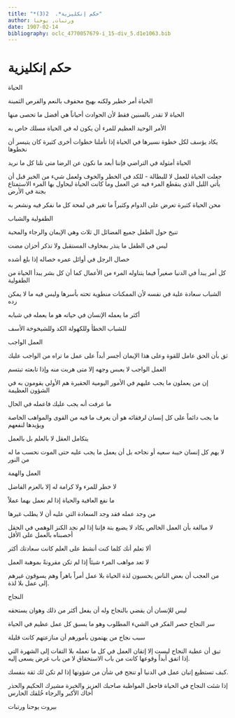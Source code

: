 ```yaml
---
title: "*حكم إنكليزية*.  2(3)"
author: ورتبات, يوحنا
date: 1907-02-14
bibliography: oclc_4770057679-i_15-div_5.d1e1063.bib
---
```




#  حكم إنكليزية 


 الحياة 

 الحياة أمر خطير ولكنه بهيج محفوف بالنعم والفرص الثمينة 

 الحياة لا تقدر بالسنين فقط لأن الحوادث أحياناً هي أفضل ما تحصى منها 

 الأمر الوحيد العظيم للمرء أن يكون له في الحياة مسلك خاص به 

 يكاد يؤسف لكل خطوة نسيرها في الحياة إذا تأملنا خطوات أخرى كثيرة كان يتيسر أن نخطوها 

 الحياة أمثولة في التراضي فإننا أبعد ما نكون عن الرضا متى نلنا كل ما نريد 

 جعلت الحياة للعمل لا للبطالة - للكد في الخطر والخوف ولعمل شيء من الخير قبل أن يأتي الليل الذي ينقطع المرء فيه عن العمل وما كانت الحياة ليحاول بها المرء الاستمتاع بجنة في الأرض 

 محن الحياة كثيرة تعرض على الدوام وكثيراً ما تغير في لمحة كل ما نفكر فيه ونشعر به 

 الطفولية والشباب 

 تنيخ حول الطفل جميع الفضائل ال  ثلاث  وهي الإيمان والرجاء والمحبة  

 ليس في الطفل ما ينذر بمخاوف المستقبل ولا تذكر أحزان مضت 

 خصال الرجل في أوائل عمره خصاله إذا بلغ أشده 

 كل أمر يبدأ في الدنيا صغيراً فيما يتناوله المرء من الأعمال كما أن كل بشر يبدأ الحياة من الطفولية 

 الشباب سعادة علية في نفسه لأن الممكنات منطوية تحته بأسرها وليس فيه ما لا يمكن رده 

 أكثر ما يعمله الإنسان في حياته هو ما يعمله في شبابه 

 للشباب الخطأ وللكهولة الكد وللشيخوخة الأسف 

 العمل الواجب 

 ثق بأن الحق عامل للقوة وعلى هذا الإيمان أجسر أبداً على عمل ما تراه من الواجب عليك 

 العمل الواجب لا يعبس وجهه إلا متى هربت منه وإذا تابعته تبتسم 

 إن من يعملون ما يجب عليهم في الأمور اليومية الحقيرة هم الأولى يقومون به في الشؤون   العظيمة 

 ما عرفت أنه يجب عليك فاعمله في الحال 

 ما يجب دائماً على كل إنسان لرفقائه هو أن يعرف ما فيه من القوى والمواهب الخاصة ويؤيدها لنفعهم 

 يتكامل العقل لا بالعلم بل بالعمل 

 لا يهم كل إنسان خيبة سعيه أو نجاحه بل أن يعمل ما يجب عليه حتى الموت نحسب ما له من النور 

 العمل والهمة 

 لا خطر للمرء ولا كرامة له إلا بالعزم الفاضل  

 ما نفع العافية والحياة إذا لم نعمل بهما عملاً 

 من وجد عمله فقد وجد السعادة التي عليه أن لا يطلب غيرها 

 لا مبالغة بأن العمل الخالص يكاد لا يضيع بتة فإننا إذا لم نجد الكنز الوهمي في الحقل أخصبناه بالعمل على الأقل 

 ألا تعلم أنك كلما كنت أنشط على العلم كانت سعادتك أكثر 

 لا تعد مواهب المرء شيئاً إذا لم تكن مقرونةً بموهبة العمل 

 من العجب أن بعض الناس يحسبون لذة الحياة بلا عمل أمراً باهراً وهم يسوقون غيرهم إلى عمل بلا لذة. 

 النجاح 

 ليس للإنسان أن يقضي بالنجاح وله أن يفعل أكثر من ذلك وهوان يستحقه 

 سر النجاح حصر الفكر في الشيء المطلوب وهو ما يسبق كل عمل عظيم في الحياة 

 سبب نجاح من يهتمون بأمورهم أن منازعتهم كانت قليلة 

 تيق أن عطية النجاح ليست إلا إتقان العمل في كل ما تعمله بلا التفات إلى الشهرة التي إذا اتفق أبداً وقوعها كانت من باب الاستحقاق لا من باب غرض يسعى إليه. 

 كيف تستطيع إتيان عمل في الدنيا أو تنجح في شأن من شؤونها إذا لم تكن لك ثقة بنفسك. 

 إذا شئت النجاح في الحياة فاجعل المواظبة صاحبك العزيز والخبرة مشيرك الحكيم والحذر   أخاك الأكبر والرجاء خُلقك الحارس 

 بيروت  يوحنا  ورتبات  

